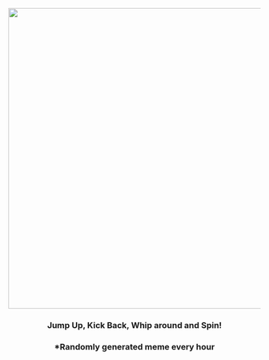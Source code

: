 <p align="center">
        <img src="https://i.redd.it/e8tai7ur8lo81.jpg" width="600" height="600">
        </p>
        <h3 align="center">Jump Up, Kick Back, Whip around and Spin!</h3>
        <h3 align="center">*Randomly generated meme every hour</h3>
    